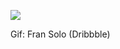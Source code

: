 ![](https://cdn.dribbble.com/users/1539273/screenshots/3200993/media/0d5ec6723e2e66b8e02c225785315e0d.gif)

Gif: Fran Solo (Dribbble)

